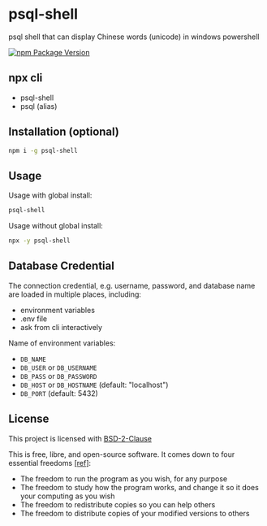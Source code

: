 # psql-shell

psql shell that can display Chinese words (unicode) in windows powershell

[![npm Package Version](https://img.shields.io/npm/v/psql-shell)](https://www.npmjs.com/package/psql-shell)

## npx cli

- psql-shell
- psql (alias)

## Installation (optional)

```bash
npm i -g psql-shell
```

## Usage

Usage with global install:

```bash
psql-shell
```

Usage without global install:

```bash
npx -y psql-shell
```

## Database Credential

The connection credential, e.g. username, password, and database name are loaded in multiple places, including:

- environment variables
- .env file
- ask from cli interactively

Name of environment variables:

- `DB_NAME`
- `DB_USER` or `DB_USERNAME`
- `DB_PASS` or `DB_PASSWORD`
- `DB_HOST` or `DB_HOSTNAME` (default: "localhost")
- `DB_PORT` (default: 5432)

## License

This project is licensed with [BSD-2-Clause](./LICENSE)

This is free, libre, and open-source software. It comes down to four essential freedoms [[ref]](https://seirdy.one/2021/01/27/whatsapp-and-the-domestication-of-users.html#fnref:2):

- The freedom to run the program as you wish, for any purpose
- The freedom to study how the program works, and change it so it does your computing as you wish
- The freedom to redistribute copies so you can help others
- The freedom to distribute copies of your modified versions to others
